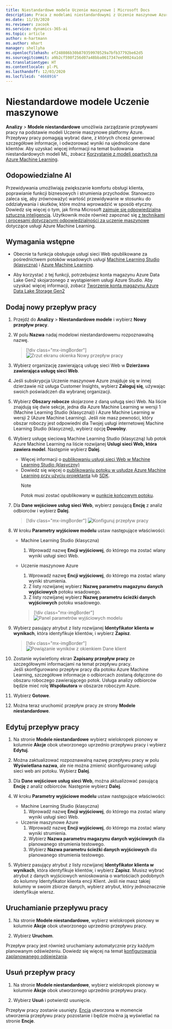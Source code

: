 ```yaml
---
title: Niestandardowe modele Uczenie maszynowe | Microsoft Docs
description: Praca z modelami niestandardowymi z Uczenie maszynowe Azure w Dynamics 365 Customer Insights.
ms.date: 11/19/2020
ms.reviewer: zacook
ms.service: dynamics-365-ai
ms.topic: article
author: m-hartmann
ms.author: mhart
manager: shellyha
ms.openlocfilehash: ef248086b30b870359970529a7bfb37792be62d5
ms.sourcegitcommit: a9b2cf598f256d07a48bba8617347ee90024a1dd
ms.translationtype: HT
ms.contentlocale: pl-PL
ms.lasthandoff: 12/03/2020
ms.locfileid: "4668916"
---
```

# <a name="custom-machine-learning-models"></a>Niestandardowe modele Uczenie maszynowe

**Analizy** > **Modele niestandardowe** umożliwia zarządzanie przepływami pracy na podstawie modeli Uczenie maszynowe platformy Azure. Przepływy pracy pomagają wybrać dane, z których chcesz generować szczegółowe informacje, i odwzorować wyniki na ujednolicone dane klientów. Aby uzyskać więcej informacji na temat budowania niestandardowych modeli ML, zobacz [Korzystanie z modeli opartych na Azure Machine Learning](azure-machine-learning-experiments.md).

## <a name="responsible-ai"></a>Odopowiedzialne AI

Przewidywania umożliwiają zwiększanie komfortu obsługi klienta, poprawianie funkcji biznesowych i strumienia przychodów. Stanowczo zaleca się, aby zrównoważyć wartość przewidywanie w stosunku do oddziaływania i skutków, które można wprowadzić w sposób etyczny. Dowiedz się więcej o tym, jak firma Microsoft [zajmuje się odpowiedzialną sztuczną inteligencją](https://www.microsoft.com/ai/responsible-ai?activetab=pivot1%3aprimaryr6). Użytkownik może również zapoznać się [z technikami i procesami dotyczącymi odpowiedzialności za uczenie maszynowe](https://docs.microsoft.com/azure/machine-learning/concept-responsible-ml) dotyczące usługi Azure Machine Learning.

## <a name="prerequisites"></a>Wymagania wstępne

- Obecnie ta funkcja obsługuje usługi sieci Web opublikowane za pośrednictwem potoków wsadowych usługi [Machine Learning Studio (klasyczna)](https://studio.azureml.net) i [Azure Machine Learning](https://docs.microsoft.com/azure/machine-learning/concept-ml-pipelines).

- Aby korzystać z tej funkcji, potrzebujesz konta magazynu Azure Data Lake Gen2 skojarzonego z wystąpieniem usługi Azure Studio. Aby uzyskać więcej informacji, zobacz [Tworzenie konta magazynu Azure Data Lake Storage Gen2](https://docs.microsoft.com/azure/storage/blobs/data-lake-storage-quickstart-create-account)

## <a name="add-a-new-workflow"></a>Dodaj nowy przepływ pracy

1. Przejdź do **Analizy** > **Niestandardowe modele** i wybierz **Nowy przepływ pracy**.

1. W polu **Nazwa** nadaj modelowi niestandardowemu rozpoznawalną nazwę.

   > [!div class="mx-imgBorder"]
   > ![Zrzut ekranu okienka Nowy przepływ pracy](media/new-workflowv2.png "Zrzut ekranu okienka Nowy przepływ pracy")

1. Wybierz organizację zawierającą usługę sieci Web w **Dzierżawa zawierająca usługę sieci Web**.

1. Jeśli subskrypcja Uczenie maszynowe Azure znajduje się w innej dzierżawie niż usługa Customer Insights, wybierz **Zaloguj się**, używając swoich poświadczeń dla wybranej organizacji.

1. Wybierz **Obszary robocze** skojarzone z daną usługą sieci Web. Na liście znajdują się dwie sekcje, jedna dla Azure Machine Learning w wersji 1 (Machine Learning Studio (klasyczna)) i Azure Machine Learning w wersji 2 (Azure Machine Learning). Jeśli nie masz pewności, który obszar roboczy jest odpowiedni dla Twojej usługi internetowej Machine Learning Studio (klasycznej), wybierz opcję **Dowolny**.

1. Wybierz usługę sieciową Machine Learning Studio (klasyczną) lub potok Azure Machine Learning na liście rozwijanej **Uslugi sieci Web, która zawiera model**. Następnie wybierz **Dalej**.
   - Więcej informacji o [publikowaniu usługi sieci Web w Machine Learning Studio (klasyczny)](https://docs.microsoft.com/azure/machine-learning/studio/deploy-a-machine-learning-web-service#deploy-it-as-a-new-web-service)
   - Dowiedz się więcej o [publikowaniu potoku w usłudze Azure Machine Learning przy użyciu projektanta](https://docs.microsoft.com/azure/machine-learning/concept-ml-pipelines#building-pipelines-with-the-designer) lub [SDK](https://docs.microsoft.com/azure/machine-learning/concept-ml-pipelines#building-pipelines-with-the-python-sdk). 
     > [!NOTE]
     > Potok musi zostać opublikowany w [punkcie końcowym potoku](https://docs.microsoft.com/azure/machine-learning/how-to-run-batch-predictions-designer#submit-a-pipeline-run).

1. Dla **Dane wejściowe usług sieci Web**, wybierz pasującą **Encję** z analiz odbiorców i wybierz **Dalej**.

   > [!div class="mx-imgBorder"]
   > ![Konfiguruj przepływ pracy](media/intelligence-screen2-updated.png "Konfiguruj przepływ pracy")

1. W kroku **Parametry wyjściowe modelu** ustaw następujące właściwości:
   - Machine Learning Studio (klasyczna)
      1. Wprowadź nazwę **Encji wyjściowej**, do którego ma zostać wlany wyniki usługi sieci Web.
   - Uczenie maszynowe Azure
      1. Wprowadź nazwę **Encji wyjściowej**, do którego ma zostać wlany wyniki strumienia.
      1. Z listy rozwijanej wybierz **Nazwę parametru magazynu danych wyjściowych** potoku wsadowego.
      1. Z listy rozwijanej wybierz **Nazwę parametru ścieżki danych wyjściowych** potoku wsadowego.
      
      > [!div class="mx-imgBorder"]
      > ![Panel parametrów wyjściowych modelu](media/intelligence-screen3-outputparameters.png "Panel parametrów wyjściowych modelu")

1. Wybierz pasujący atrybut z listy rozwijanej **Identyfikator klienta w wynikach**, która identyfikuje klientów, i wybierz **Zapisz**.
   
   > [!div class="mx-imgBorder"]
   > ![Powiązanie wyników z okienkiem Dane klient](media/intelligence-screen4-relatetocustomer.png "Powiązanie wyników z okienkiem Dane klient")

1. Zostanie wyświetlony ekran **Zapisany przepływ pracy** ze szczegółowymi informacjami na temat przepływu pracy.    
   Jeśli skonfigurowano przepływ pracy dla potoku Azure Machine Learning, szczegółowe informacje o odbiorcach zostaną dołączone do obszaru roboczego zawierającego potok. Usługa analizy odbiorców będzie mieć rolę **Współautora** w obszarze roboczym Azure.

1. Wybierz **Gotowe**.

1. Można teraz uruchomić przepływ pracy ze strony **Modele niestandardowe**.

## <a name="edit-a-workflow"></a>Edytuj przepływ pracy

1. Na stronie **Modele niestandardowe** wybierz wielokropek pionowy w kolumnie **Akcje** obok utworzonego uprzednio przepływu pracy i wybierz **Edytuj**.

1. Można zaktualizować rozpoznawalną nazwę przepływu pracy w polu **Wyświetlana nazwa**, ale nie można zmienić skonfigurowanej usługi sieci web ani potoku. Wybierz **Dalej**.

1. Dla **Dane wejściowe usług sieci Web**, można aktualizować pasującą **Encję** z analiz odbiorców. Następnie wybierz **Dalej**.

1. W kroku **Parametry wyjściowe modelu** ustaw następujące właściwości:
   - Machine Learning Studio (klasyczna)
      1. Wprowadź nazwę **Encji wyjściowej**, do którego ma zostać wlany wyniki usługi sieci Web.
   - Uczenie maszynowe Azure
      1. Wprowadź nazwę **Encji wyjściowej**, do którego ma zostać wlany wyniki strumienia.
      1. Wybierz **Nazwa parametru magazynu danych wyjściowych** dla planowanego strumienia testowego.
      1. Wybierz **Nazwa parametru ścieżki danych wyjściowych** dla planowanego strumienia testowego.

1. Wybierz pasujący atrybut z listy rozwijanej **Identyfikator klienta w wynikach**, która identyfikuje klientów, i wybierz **Zapisz**.
   Musisz wybrać atrybut z danych wyjściowych wnioskowania o wartościach podobnych do kolumny Identyfikator klienta encji Klient. Jeśli nie masz takiej kolumny w swoim zbiorze danych, wybierz atrybut, który jednoznacznie identyfikuje wiersz.

## <a name="run-a-workflow"></a>Uruchamianie przepływu pracy

1. Na stronie **Modele niestandardowe**, wybierz wielokropek pionowy w kolumnie **Akcje** obok utworzonego uprzednio przepływu pracy.

1. Wybierz **Uruchom**.

Przepływ pracy jest również uruchamiany automatycznie przy każdym planowanym odświeżeniu. Dowiedz się więcej na temat [konfigurowania zaplanowanego odświeżania](system.md#schedule-tab).

## <a name="delete-a-workflow"></a>Usuń przepływ pracy

1. Na stronie **Modele niestandardowe**, wybierz wielokropek pionowy w kolumnie **Akcje** obok utworzonego uprzednio przepływu pracy.

1. Wybierz **Usuń** i potwierdź usunięcie.

Przepływ pracy zostanie usunięty. [Encja](entities.md) utworzona w momencie utworzenia przepływu pracy pozostanie i będzie można ją wyświetlać na stronie **Encje**.
